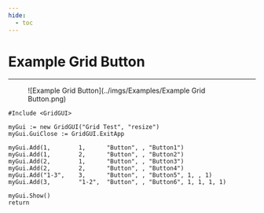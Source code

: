 ```yaml
---
hide:
  - toc
---
```

# Example Grid Button

---
<figure markdown="1">
![Example Grid Button](../imgs/Examples/Example Grid Button.png) 
</figure>

```AutoHotkey
#Include <GridGUI>

myGui := new GridGUI("Grid Test", "resize")
myGui.GuiClose := GridGUI.ExitApp

myGui.Add(1,		1,		"Button", , "Button1")
myGui.Add(1,		2,		"Button", , "Button2")
myGui.Add(2,		1,		"Button", , "Button3")
myGui.Add(2,		2,		"Button", , "Button4")
myGui.Add("1-3",	3,		"Button", , "Button5", 1, , 1)
myGui.Add(3,		"1-2",	"Button", , "Button6", 1, 1, 1, 1)

myGui.Show()
return
```